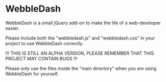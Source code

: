 # WebbleDash

WebbleDash is a small jQuery add-on to make the life of a web-developer easier.

Please include both the "webbledash.js" and "webbledash.css" in your project to use WebbleDash correctly.

!!! THIS IS STILL AN ALPHA VERSION, PLEASE REMEMBER THAT THIS PROJECT MAY CONTAIN BUGS !!!

Please only use the files inside the "main directory" when you are using WebbleDash for yourself.
